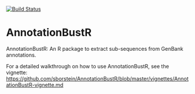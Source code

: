[![Build Status](https://travis-ci.org/sborstein/AnnotationBustR.svg)](https://travis-ci.org/sborstein/AnnotationBustR)

# AnnotationBustR
AnnotationBustR: An R package to extract sub-sequences from GenBank annotations.

For a detailed walkthrough on how to use AnnotationBustR, see the vignette: https://github.com/sborstein/AnnotationBustR/blob/master/vignettes/AnnotationBustR-vignette.md

